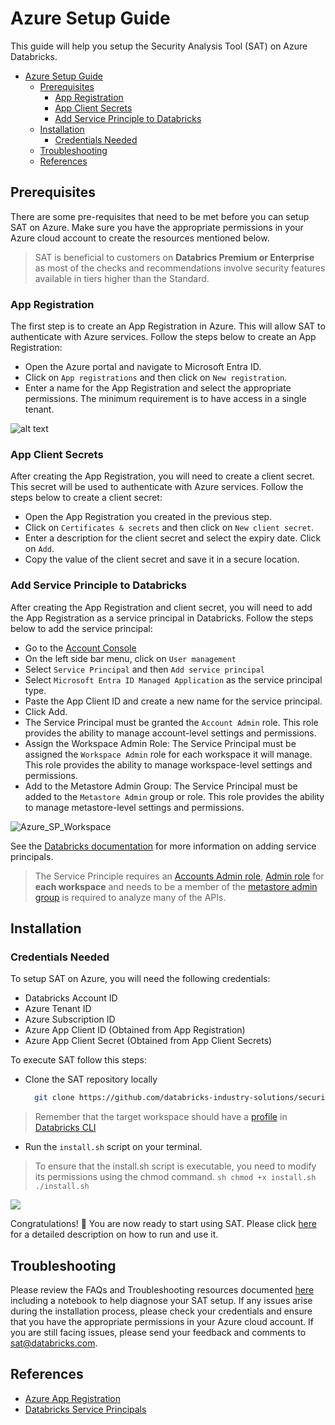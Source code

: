 # Azure Setup Guide

This guide will help you setup the Security Analysis Tool (SAT) on Azure Databricks.


- [Azure Setup Guide](#azure-setup-guide)
  - [Prerequisites](#prerequisites)
    - [App Registration](#app-registration)
    - [App Client Secrets](#app-client-secrets)
    - [Add Service Principle to Databricks](#add-service-principle-to-databricks)
  - [Installation](#installation)
    - [Credentials Needed](#credentials-needed)
  - [Troubleshooting](#troubleshooting)
  - [References](#references)

## Prerequisites

There are some pre-requisites that need to be met before you can setup SAT on Azure. Make sure you have the appropriate permissions in your Azure cloud account to create the resources mentioned below.

> SAT is beneficial to customers on **Databrics Premium or Enterprise** as most of the checks and recommendations involve security features available in tiers higher than the Standard.


### App Registration

The first step is to create an App Registration in Azure. This will allow SAT to authenticate with Azure services. Follow the steps below to create an App Registration:

- Open the Azure portal and navigate to Microsoft Entra ID.
- Click on `App registrations` and then click on `New registration`.
- Enter a name for the App Registration and select the appropriate permissions. The minimum requirement is to have access in a single tenant.

![alt text](../images/azure_app_reg.png)

### App Client Secrets

After creating the App Registration, you will need to create a client secret. This secret will be used to authenticate with Azure services. Follow the steps below to create a client secret:

- Open the App Registration you created in the previous step.
- Click on `Certificates & secrets` and then click on `New client secret`.
- Enter a description for the client secret and select the expiry date. Click on `Add`.
- Copy the value of the client secret and save it in a secure location.

### Add Service Principle to Databricks

After creating the App Registration and client secret, you will need to add the App Registration as a service principal in Databricks. Follow the steps below to add the service principal:

- Go to the [Account Console](https://accounts.azuredatabricks.net/)
- On the left side bar menu, click on `User management`
- Select `Service Principal` and then `Add service principal`
- Select `Microsoft Entra ID Managed Application` as the service principal type.
- Paste the App Client ID and create a new name for the service principal.
- Click Add.
- The Service Principal must be granted the `Account Admin` role. This role provides the ability to manage account-level settings and permissions.
- Assign the Workspace Admin Role: The Service Principal must be assigned the `Workspace Admin` role for each workspace it will manage. This role provides the ability to manage workspace-level settings and permissions.
- Add to the Metastore Admin Group: The Service Principal must be added to the `Metastore Admin` group or role. This role provides the ability to manage metastore-level settings and permissions.

![Azure_SP_Workspace](../images/azure_ws.png)

See the [Databricks documentation](https://learn.microsoft.com/en-us/azure/databricks/admin/users-groups/service-principals#--databricks-and-microsoft-entra-id-formerly-azure-active-directory-service-principals) for more information on adding service principals.

> The Service Principle requires an [Accounts Admin role](https://learn.microsoft.com/en-us/azure/databricks/admin/users-groups/service-principals#--assign-account-admin-roles-to-a-service-principal), [Admin role](https://learn.microsoft.com/en-us/azure/databricks/admin/users-groups/service-principals#assign-a-service-principal-to-a-workspace-using-the-account-console) for **each workspace** and needs to be a member of the [metastore admin group](https://learn.microsoft.com/en-us/azure/databricks/data-governance/unity-catalog/manage-privileges/admin-privileges#who-has-metastore-admin-privileges) is required to analyze many of the APIs.

## Installation

### Credentials Needed

To setup SAT on Azure, you will need the following credentials:

- Databricks Account ID
- Azure Tenant ID
- Azure Subscription ID
- Azure App Client ID (Obtained from App Registration)
- Azure App Client Secret (Obtained from App Client Secrets)

To execute SAT follow this steps:

- Clone the SAT repository locally
  
  ```sh
    git clone https://github.com/databricks-industry-solutions/security-analysis-tool.git
   ```

> Remember that the target workspace should have a [profile](https://docs.gcp.databricks.com/en/dev-tools/cli/profiles.html) in [Databricks CLI](https://docs.gcp.databricks.com/en/dev-tools/cli/tutorial.html)

- Run the `install.sh` script on your terminal.

> To ensure that the install.sh script is executable, you need to modify its permissions using the chmod command.
    ```sh
      chmod +x install.sh
      ./install.sh
    ```

![](../gif/terminal-azure.gif)

Congratulations! 🎉 You are now ready to start using SAT. Please click [here](../setup.md#usage) for a detailed description on how to run and use it.


## Troubleshooting
Please review the FAQs and Troubleshooting resources documented [here](./faqs_and_troubleshooting.md) including a notebook to help diagnose your SAT setup.
If any issues arise during the installation process, please check your credentials and ensure that you have the appropriate permissions in your Azure cloud account. If you are still facing issues, please send your feedback and comments to sat@databricks.com. 

## References

- [Azure App Registration](https://docs.microsoft.com/en-us/azure/active-directory/develop/quickstart-register-app)
- [Databricks Service Principals](https://learn.microsoft.com/en-us/azure/databricks/admin/users-groups/service-principals#--databricks-and-microsoft-entra-id-formerly-azure-active-directory-service-principals)
